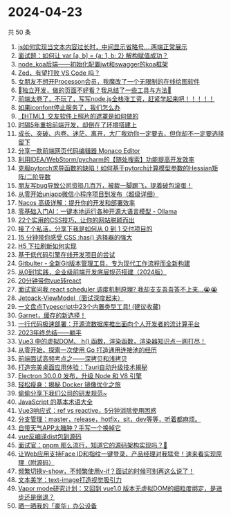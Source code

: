 # 2024-04-23

共 50 条

<!-- BEGIN JUEJIN -->
<!-- 最后更新时间 2024-04-23 02:01:08 +0800 -->
1. [js如何实现当文本内容过长时，中间显示省略号...,两端正常展示](https://juejin.cn/post/7329967013923962895)
1. [面试题：如何让 var [a, b] = {a: 1, b: 2} 解构赋值成功？](https://juejin.cn/post/7346512120639340607)
1. [node_koa后端——初始化配置jwt和swagger的koa框架](https://juejin.cn/post/7346959888008020002)
1. [Zed，有望打败 VS Code 吗？](https://juejin.cn/post/7359469421742473225)
1. [女朋友不想开Processon会员，我魔改了一个无限制的在线绘图软件](https://juejin.cn/post/7352090806453567500)
1. [🚀独立开发，做的页面不好看？我总结了一些工具与方法🚀](https://juejin.cn/post/7359854125912227894)
1. [前端太卷了，不玩了，写写node.js全栈涨工资，赶紧学起来吧！！！！！](https://juejin.cn/post/7343138637971734569)
1. [如果iconfont停止服务了，我们怎么办](https://juejin.cn/post/7340197367515578378)
1. [【HTML】交友软件上照片的遮罩是如何做的](https://juejin.cn/post/7333986476030935050)
1. [时隔5年重拾前端开发，却倒在了环境搭建上](https://juejin.cn/post/7327599804325052431)
1. [成长、突破、内卷、迷茫、离开，大厂我劝你一定要去，但你却不一定要选择留下](https://juejin.cn/post/7344970198619406377)
1. [分享一款前端网页代码编辑器 Monaco Editor](https://juejin.cn/post/7329353489678680103)
1. [利用IDEA/WebStorm/pycharm的【随处搜索】功能提高开发效率](https://juejin.cn/post/7346013730976825354)
1. [克服pytorch求导函数的缺陷！如何基于pytorch计算模型参数的Hessian矩阵/二阶导数](https://juejin.cn/post/7190655879140605989)
1. [朋友写bug导致公司资损几百万，被裁一脚踢飞，提着破包滚蛋！](https://juejin.cn/post/7359743113198157834)
1. [从零开始uniapp微信小程序项目到发布（超级详细）](https://juejin.cn/post/7248835844659839033)
1. [Nacos 高级详解：提升你的开发和部署效率](https://juejin.cn/post/7322733301668495375)
1. [零基础入门AI：一键本地运行各种开源大语言模型 - Ollama](https://juejin.cn/post/7340197367515414538)
1. [22个实用的CSS技巧，让你的网站脱颖而出](https://juejin.cn/post/7266745788536356879)
1. [接了个私活，分享下我是如何从 0 到 1 交付项目的](https://juejin.cn/post/7359764922727333939)
1. [15 分钟带你感受 CSS :has() 选择器的强大](https://juejin.cn/post/7349360925185802251)
1. [H5 下拉刷新如何实现](https://juejin.cn/post/7340836136208859174)
1. [基于低代码引擎在线开发项目的尝试](https://juejin.cn/post/7340172161627947071)
1. [Gitbulter - 全新Git版本管理工具，专为现代工作流程而全新构建](https://juejin.cn/post/7342787949250494498)
1. [从0到1实践，企业级前端开发底层规范搭建（2024版） ](https://juejin.cn/post/7345277549335642112)
1. [20分钟带你vue转react](https://juejin.cn/post/7359821247675596835)
1. [面试官问我 react scheduler 调度机制原理? 我却支支吾吾答不上来...😭😭](https://juejin.cn/post/7331135154209308687)
1. [Jetpack-ViewModel（面试深度起来）](https://juejin.cn/post/7344571269555126335)
1. [一文盘点Typescript中23个内置类型工具! (建议收藏)](https://juejin.cn/post/7341669201009655845)
1. [Garnet，缓存的新选择！](https://juejin.cn/post/7356044171244159002)
1. [一行代码极速部署：开源流数据库推出面向个人开发者的流计算平台](https://juejin.cn/post/7346373279542050853)
1. [2023年终总结——躺平](https://juejin.cn/post/7332479370802511881)
1. [Vue3 中的虚拟DOM、 h() 函数，渲染函数，渲染器知识点一网打尽！](https://juejin.cn/post/7282603229640687672)
1. [从零开始，探索一次使用 Go 打造通用连接池的经历](https://juejin.cn/post/7359821944147230760)
1. [前端面试高频考点之——深拷贝和浅拷贝](https://juejin.cn/post/7345356037404590106)
1. [打造完美桌面应用体验：Tauri自动升级技术揭秘](https://juejin.cn/post/7326738921471016969)
1. [Electron 30.0.0 发布，升级 Node 和 V8 引擎](https://juejin.cn/post/7359505949318807564)
1. [轻松瘦身：揭秘 Docker 镜像优化之旅](https://juejin.cn/post/7351662722906013736)
1. [偷偷分享下我们公司的研发规范~](https://juejin.cn/post/7360486735798927396)
1. [ JavaScript 的基本术语大全](https://juejin.cn/post/7340531314884771878)
1. [Vue3响应式：ref vs reactive，5分钟消除使用困惑](https://juejin.cn/post/7353087285467873299)
1. [分支管理：master，release，hotfix，sit，dev等等，听着都麻烦。](https://juejin.cn/post/7352075703859150899)
1. [自带天气APP太臃肿？手写一个换掉它](https://juejin.cn/post/7351712561673076788)
1. [vue反编译dist包到源码](https://juejin.cn/post/7359893196439207972)
1. [面试官：pnpm 那么流行，知道它的源码架构实现吗？🤡](https://juejin.cn/post/7358336719165128756)
1. [让Web应用支持Face ID和指纹一键登录，产品经理对我猛夸！速来看实现原理（附源码）](https://juejin.cn/post/7340081147866005554)
1. [频繁切换v-show，不频繁使用v-if？面试的时候可别再这么说了！](https://juejin.cn/post/7359541702049988623)
1. [文本美学：text-image打造视觉吸引力](https://juejin.cn/post/7359510120248786971)
1. [Vapor mode研究计划：又回到 vue1.0 版本无虚拟DOM的细粒度绑定，是进步还是倒退？](https://juejin.cn/post/7348464590160707636)
1. [晒一晒我的「豪华」办公设备](https://juejin.cn/post/7359893196438847524)
<!-- END JUEJIN -->